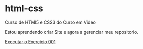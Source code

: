 # html-css

Curso de HTMl5 e CSS3 do Curso em Video

Estou aprendendo criar Site e agora a gerenciar meu repositorio.

<a href="vitorpgms.github.io/html-css/exercicios/ex001/index.html">Executar o Exercicio 001</a>
